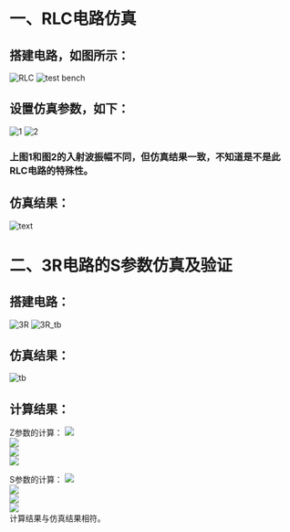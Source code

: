 # 一、RLC电路仿真
## 搭建电路，如图所示：
![RLC](https://github.com/dailiuyao/markdown-photos/blob/master/RLC_S_simulation/RLC%E7%94%B5%E8%B7%AF.png)
![test bench](https://github.com/dailiuyao/markdown-photos/blob/master/RLC_S_simulation/%E6%B5%8B%E8%AF%95%E7%94%B5%E8%B7%AF.png)

## 设置仿真参数，如下：
![1](https://github.com/dailiuyao/markdown-photos/blob/master/RLC_S_simulation/10-10-0-0.png)
![2](https://github.com/dailiuyao/markdown-photos/blob/master/RLC_S_simulation/100-1-0-0.png)
### 上图1和图2的入射波振幅不同，但仿真结果一致，不知道是不是此RLC电路的特殊性。

## 仿真结果：
![text](https://github.com/dailiuyao/markdown-photos/blob/master/RLC_S_simulation/%E4%BB%BF%E7%9C%9F%E7%BB%93%E6%9E%9C.png)

# 二、3R电路的S参数仿真及验证
## 搭建电路：
![3R](https://github.com/dailiuyao/markdown-photos/blob/master/RLC_S_simulation/3R.png)
![3R_tb](https://github.com/dailiuyao/markdown-photos/blob/master/RLC_S_simulation/3R_tb.png)

## 仿真结果：
![tb](https://github.com/dailiuyao/markdown-photos/blob/master/RLC_S_simulation/3R_tb_%E7%BB%93%E6%9E%9C.png)

## 计算结果：
Z参数的计算：
![](https://github.com/dailiuyao/markdown-photos/blob/master/RLC_S_simulation/%E5%85%AC%E5%BC%8F/CodeCogsEqn.gif)  
![](https://github.com/dailiuyao/markdown-photos/blob/master/RLC_S_simulation/%E5%85%AC%E5%BC%8F/CodeCogsEqn%20(1).gif)  
![](https://github.com/dailiuyao/markdown-photos/blob/master/RLC_S_simulation/%E5%85%AC%E5%BC%8F/CodeCogsEqn%20(2).gif)  
![](https://github.com/dailiuyao/markdown-photos/blob/master/RLC_S_simulation/%E5%85%AC%E5%BC%8F/CodeCogsEqn%20(3).gif)  


S参数的计算：
![](https://github.com/dailiuyao/markdown-photos/blob/master/RLC_S_simulation/%E5%85%AC%E5%BC%8F/CodeCogsEqn%20(4).gif)  
![](https://github.com/dailiuyao/markdown-photos/blob/master/RLC_S_simulation/%E5%85%AC%E5%BC%8F/CodeCogsEqn%20(5).gif)  
![](https://github.com/dailiuyao/markdown-photos/blob/master/RLC_S_simulation/%E5%85%AC%E5%BC%8F/CodeCogsEqn%20(6).gif)  
![](https://github.com/dailiuyao/markdown-photos/blob/master/RLC_S_simulation/%E5%85%AC%E5%BC%8F/CodeCogsEqn%20(7).gif)  
计算结果与仿真结果相符。